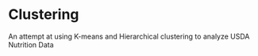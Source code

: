 # Clustering
An attempt at using K-means and Hierarchical clustering to analyze USDA Nutrition Data
